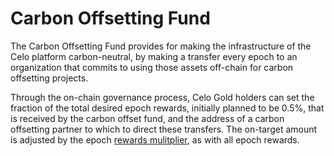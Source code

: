 # Carbon Offsetting Fund

The Carbon Offsetting Fund provides for making the infrastructure of the Celo platform carbon-neutral, by making a transfer every epoch to an organization that commits to using those assets off-chain for carbon offsetting projects.

Through the on-chain governance process, Celo Gold holders can set the fraction of the total desired epoch rewards, initially planned to be 0.5%, that is received by the carbon offset fund, and the address of a carbon offsetting partner to which to direct these transfers. The on-target amount is adjusted by the epoch [rewards mulitplier](epoch-rewards.md), as with all epoch rewards.
